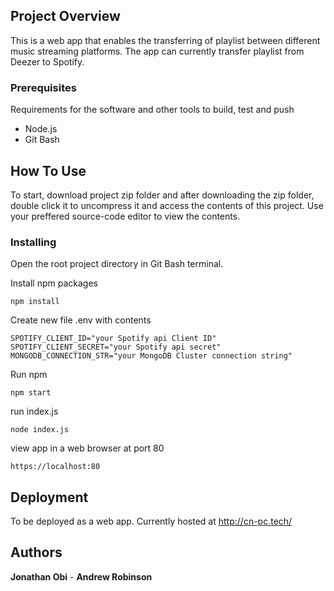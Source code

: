 ## Project Overview

This is a web app that enables the transferring of playlist between different music streaming platforms. The app can currently transfer playlist from Deezer to Spotify.

### Prerequisites

Requirements for the software and other tools to build, test and push

- Node.js
- Git Bash

## How To Use

To start, download project zip folder and after downloading the zip folder, double click it to uncompress it and access the contents of this project. Use your preffered source-code editor to view the contents.

### Installing

Open the root project directory in Git Bash terminal.

Install npm packages

    npm install

Create new file .env with contents

    SPOTIFY_CLIENT_ID="your Spotify api Client ID"
    SPOTIFY_CLIENT_SECRET="your Spotify api secret"
    MONGODB_CONNECTION_STR="your MongoDB Cluster connection string"

Run npm

    npm start

run index.js

    node index.js

view app in a web browser at port 80

    https://localhost:80

## Deployment

To be deployed as a web app. Currently hosted at http://cn-pc.tech/

## Authors

**Jonathan Obi** - **Andrew Robinson**
